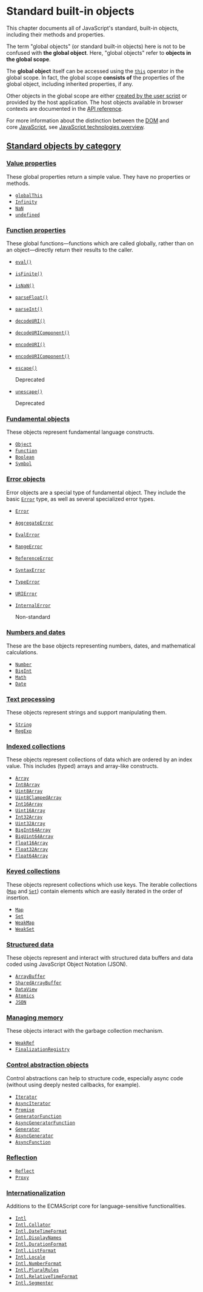 # Standard built-in objects

This chapter documents all of JavaScript's standard, built-in objects, including their methods and properties.

The term "global objects" (or standard built-in objects) here is not to be confused with **the global object**. Here, "global objects" refer to **objects in the global scope**.

The **global object** itself can be accessed using the [`this`](https://developer.mozilla.org/en-US/docs/Web/JavaScript/Reference/Operators/this) operator in the global scope. In fact, the global scope **consists of** the properties of the global object, including inherited properties, if any.

Other objects in the global scope are either [created by the user script](https://developer.mozilla.org/en-US/docs/Web/JavaScript/Guide/Working_with_objects#creating_new_objects) or provided by the host application. The host objects available in browser contexts are documented in the [API reference](https://developer.mozilla.org/en-US/docs/Web/API).

For more information about the distinction between the [DOM](https://developer.mozilla.org/en-US/docs/Web/API/Document_Object_Model) and core [JavaScript](https://developer.mozilla.org/en-US/docs/Web/JavaScript), see [JavaScript technologies overview](https://developer.mozilla.org/en-US/docs/Web/JavaScript/JavaScript_technologies_overview).

## [Standard objects by category](https://developer.mozilla.org/en-US/docs/Web/JavaScript/Reference/Global_Objects#standard_objects_by_category)

### [Value properties](https://developer.mozilla.org/en-US/docs/Web/JavaScript/Reference/Global_Objects#value_properties)

These global properties return a simple value. They have no properties or methods.

- [`globalThis`](https://developer.mozilla.org/en-US/docs/Web/JavaScript/Reference/Global_Objects/globalThis)
- [`Infinity`](https://developer.mozilla.org/en-US/docs/Web/JavaScript/Reference/Global_Objects/Infinity)
- [`NaN`](https://developer.mozilla.org/en-US/docs/Web/JavaScript/Reference/Global_Objects/NaN)
- [`undefined`](https://developer.mozilla.org/en-US/docs/Web/JavaScript/Reference/Global_Objects/undefined)

### [Function properties](https://developer.mozilla.org/en-US/docs/Web/JavaScript/Reference/Global_Objects#function_properties)

These global functions—functions which are called globally, rather than on an object—directly return their results to the caller.

- [`eval()`](https://developer.mozilla.org/en-US/docs/Web/JavaScript/Reference/Global_Objects/eval)
- [`isFinite()`](https://developer.mozilla.org/en-US/docs/Web/JavaScript/Reference/Global_Objects/isFinite)
- [`isNaN()`](https://developer.mozilla.org/en-US/docs/Web/JavaScript/Reference/Global_Objects/isNaN)
- [`parseFloat()`](https://developer.mozilla.org/en-US/docs/Web/JavaScript/Reference/Global_Objects/parseFloat)
- [`parseInt()`](https://developer.mozilla.org/en-US/docs/Web/JavaScript/Reference/Global_Objects/parseInt)
- [`decodeURI()`](https://developer.mozilla.org/en-US/docs/Web/JavaScript/Reference/Global_Objects/decodeURI)
- [`decodeURIComponent()`](https://developer.mozilla.org/en-US/docs/Web/JavaScript/Reference/Global_Objects/decodeURIComponent)
- [`encodeURI()`](https://developer.mozilla.org/en-US/docs/Web/JavaScript/Reference/Global_Objects/encodeURI)
- [`encodeURIComponent()`](https://developer.mozilla.org/en-US/docs/Web/JavaScript/Reference/Global_Objects/encodeURIComponent)
- [`escape()`](https://developer.mozilla.org/en-US/docs/Web/JavaScript/Reference/Global_Objects/escape)
    
    Deprecated
    
- [`unescape()`](https://developer.mozilla.org/en-US/docs/Web/JavaScript/Reference/Global_Objects/unescape)
    
    Deprecated
    

### [Fundamental objects](https://developer.mozilla.org/en-US/docs/Web/JavaScript/Reference/Global_Objects#fundamental_objects)

These objects represent fundamental language constructs.

- [`Object`](https://developer.mozilla.org/en-US/docs/Web/JavaScript/Reference/Global_Objects/Object)
- [`Function`](https://developer.mozilla.org/en-US/docs/Web/JavaScript/Reference/Global_Objects/Function)
- [`Boolean`](https://developer.mozilla.org/en-US/docs/Web/JavaScript/Reference/Global_Objects/Boolean)
- [`Symbol`](https://developer.mozilla.org/en-US/docs/Web/JavaScript/Reference/Global_Objects/Symbol)

### [Error objects](https://developer.mozilla.org/en-US/docs/Web/JavaScript/Reference/Global_Objects#error_objects)

Error objects are a special type of fundamental object. They include the basic [`Error`](https://developer.mozilla.org/en-US/docs/Web/JavaScript/Reference/Global_Objects/Error) type, as well as several specialized error types.

- [`Error`](https://developer.mozilla.org/en-US/docs/Web/JavaScript/Reference/Global_Objects/Error)
- [`AggregateError`](https://developer.mozilla.org/en-US/docs/Web/JavaScript/Reference/Global_Objects/AggregateError)
- [`EvalError`](https://developer.mozilla.org/en-US/docs/Web/JavaScript/Reference/Global_Objects/EvalError)
- [`RangeError`](https://developer.mozilla.org/en-US/docs/Web/JavaScript/Reference/Global_Objects/RangeError)
- [`ReferenceError`](https://developer.mozilla.org/en-US/docs/Web/JavaScript/Reference/Global_Objects/ReferenceError)
- [`SyntaxError`](https://developer.mozilla.org/en-US/docs/Web/JavaScript/Reference/Global_Objects/SyntaxError)
- [`TypeError`](https://developer.mozilla.org/en-US/docs/Web/JavaScript/Reference/Global_Objects/TypeError)
- [`URIError`](https://developer.mozilla.org/en-US/docs/Web/JavaScript/Reference/Global_Objects/URIError)
- [`InternalError`](https://developer.mozilla.org/en-US/docs/Web/JavaScript/Reference/Global_Objects/InternalError)
    
    Non-standard
    

### [Numbers and dates](https://developer.mozilla.org/en-US/docs/Web/JavaScript/Reference/Global_Objects#numbers_and_dates)

These are the base objects representing numbers, dates, and mathematical calculations.

- [`Number`](https://developer.mozilla.org/en-US/docs/Web/JavaScript/Reference/Global_Objects/Number)
- [`BigInt`](https://developer.mozilla.org/en-US/docs/Web/JavaScript/Reference/Global_Objects/BigInt)
- [`Math`](https://developer.mozilla.org/en-US/docs/Web/JavaScript/Reference/Global_Objects/Math)
- [`Date`](https://developer.mozilla.org/en-US/docs/Web/JavaScript/Reference/Global_Objects/Date)

### [Text processing](https://developer.mozilla.org/en-US/docs/Web/JavaScript/Reference/Global_Objects#text_processing)

These objects represent strings and support manipulating them.

- [`String`](https://developer.mozilla.org/en-US/docs/Web/JavaScript/Reference/Global_Objects/String)
- [`RegExp`](https://developer.mozilla.org/en-US/docs/Web/JavaScript/Reference/Global_Objects/RegExp)

### [Indexed collections](https://developer.mozilla.org/en-US/docs/Web/JavaScript/Reference/Global_Objects#indexed_collections)

These objects represent collections of data which are ordered by an index value. This includes (typed) arrays and array-like constructs.

- [`Array`](https://developer.mozilla.org/en-US/docs/Web/JavaScript/Reference/Global_Objects/Array)
- [`Int8Array`](https://developer.mozilla.org/en-US/docs/Web/JavaScript/Reference/Global_Objects/Int8Array)
- [`Uint8Array`](https://developer.mozilla.org/en-US/docs/Web/JavaScript/Reference/Global_Objects/Uint8Array)
- [`Uint8ClampedArray`](https://developer.mozilla.org/en-US/docs/Web/JavaScript/Reference/Global_Objects/Uint8ClampedArray)
- [`Int16Array`](https://developer.mozilla.org/en-US/docs/Web/JavaScript/Reference/Global_Objects/Int16Array)
- [`Uint16Array`](https://developer.mozilla.org/en-US/docs/Web/JavaScript/Reference/Global_Objects/Uint16Array)
- [`Int32Array`](https://developer.mozilla.org/en-US/docs/Web/JavaScript/Reference/Global_Objects/Int32Array)
- [`Uint32Array`](https://developer.mozilla.org/en-US/docs/Web/JavaScript/Reference/Global_Objects/Uint32Array)
- [`BigInt64Array`](https://developer.mozilla.org/en-US/docs/Web/JavaScript/Reference/Global_Objects/BigInt64Array)
- [`BigUint64Array`](https://developer.mozilla.org/en-US/docs/Web/JavaScript/Reference/Global_Objects/BigUint64Array)
- [`Float16Array`](https://developer.mozilla.org/en-US/docs/Web/JavaScript/Reference/Global_Objects/Float16Array)
- [`Float32Array`](https://developer.mozilla.org/en-US/docs/Web/JavaScript/Reference/Global_Objects/Float32Array)
- [`Float64Array`](https://developer.mozilla.org/en-US/docs/Web/JavaScript/Reference/Global_Objects/Float64Array)

### [Keyed collections](https://developer.mozilla.org/en-US/docs/Web/JavaScript/Reference/Global_Objects#keyed_collections)

These objects represent collections which use keys. The iterable collections ([`Map`](https://developer.mozilla.org/en-US/docs/Web/JavaScript/Reference/Global_Objects/Map) and [`Set`](https://developer.mozilla.org/en-US/docs/Web/JavaScript/Reference/Global_Objects/Set)) contain elements which are easily iterated in the order of insertion.

- [`Map`](https://developer.mozilla.org/en-US/docs/Web/JavaScript/Reference/Global_Objects/Map)
- [`Set`](https://developer.mozilla.org/en-US/docs/Web/JavaScript/Reference/Global_Objects/Set)
- [`WeakMap`](https://developer.mozilla.org/en-US/docs/Web/JavaScript/Reference/Global_Objects/WeakMap)
- [`WeakSet`](https://developer.mozilla.org/en-US/docs/Web/JavaScript/Reference/Global_Objects/WeakSet)

### [Structured data](https://developer.mozilla.org/en-US/docs/Web/JavaScript/Reference/Global_Objects#structured_data)

These objects represent and interact with structured data buffers and data coded using JavaScript Object Notation (JSON).

- [`ArrayBuffer`](https://developer.mozilla.org/en-US/docs/Web/JavaScript/Reference/Global_Objects/ArrayBuffer)
- [`SharedArrayBuffer`](https://developer.mozilla.org/en-US/docs/Web/JavaScript/Reference/Global_Objects/SharedArrayBuffer)
- [`DataView`](https://developer.mozilla.org/en-US/docs/Web/JavaScript/Reference/Global_Objects/DataView)
- [`Atomics`](https://developer.mozilla.org/en-US/docs/Web/JavaScript/Reference/Global_Objects/Atomics)
- [`JSON`](https://developer.mozilla.org/en-US/docs/Web/JavaScript/Reference/Global_Objects/JSON)

### [Managing memory](https://developer.mozilla.org/en-US/docs/Web/JavaScript/Reference/Global_Objects#managing_memory)

These objects interact with the garbage collection mechanism.

- [`WeakRef`](https://developer.mozilla.org/en-US/docs/Web/JavaScript/Reference/Global_Objects/WeakRef)
- [`FinalizationRegistry`](https://developer.mozilla.org/en-US/docs/Web/JavaScript/Reference/Global_Objects/FinalizationRegistry)

### [Control abstraction objects](https://developer.mozilla.org/en-US/docs/Web/JavaScript/Reference/Global_Objects#control_abstraction_objects)

Control abstractions can help to structure code, especially async code (without using deeply nested callbacks, for example).

- [`Iterator`](https://developer.mozilla.org/en-US/docs/Web/JavaScript/Reference/Global_Objects/Iterator)
- [`AsyncIterator`](https://developer.mozilla.org/en-US/docs/Web/JavaScript/Reference/Global_Objects/AsyncIterator)
- [`Promise`](https://developer.mozilla.org/en-US/docs/Web/JavaScript/Reference/Global_Objects/Promise)
- [`GeneratorFunction`](https://developer.mozilla.org/en-US/docs/Web/JavaScript/Reference/Global_Objects/GeneratorFunction)
- [`AsyncGeneratorFunction`](https://developer.mozilla.org/en-US/docs/Web/JavaScript/Reference/Global_Objects/AsyncGeneratorFunction)
- [`Generator`](https://developer.mozilla.org/en-US/docs/Web/JavaScript/Reference/Global_Objects/Generator)
- [`AsyncGenerator`](https://developer.mozilla.org/en-US/docs/Web/JavaScript/Reference/Global_Objects/AsyncGenerator)
- [`AsyncFunction`](https://developer.mozilla.org/en-US/docs/Web/JavaScript/Reference/Global_Objects/AsyncFunction)

### [Reflection](https://developer.mozilla.org/en-US/docs/Web/JavaScript/Reference/Global_Objects#reflection)

- [`Reflect`](https://developer.mozilla.org/en-US/docs/Web/JavaScript/Reference/Global_Objects/Reflect)
- [`Proxy`](https://developer.mozilla.org/en-US/docs/Web/JavaScript/Reference/Global_Objects/Proxy)

### [Internationalization](https://developer.mozilla.org/en-US/docs/Web/JavaScript/Reference/Global_Objects#internationalization)

Additions to the ECMAScript core for language-sensitive functionalities.

- [`Intl`](https://developer.mozilla.org/en-US/docs/Web/JavaScript/Reference/Global_Objects/Intl)
- [`Intl.Collator`](https://developer.mozilla.org/en-US/docs/Web/JavaScript/Reference/Global_Objects/Intl/Collator)
- [`Intl.DateTimeFormat`](https://developer.mozilla.org/en-US/docs/Web/JavaScript/Reference/Global_Objects/Intl/DateTimeFormat)
- [`Intl.DisplayNames`](https://developer.mozilla.org/en-US/docs/Web/JavaScript/Reference/Global_Objects/Intl/DisplayNames)
- [`Intl.DurationFormat`](https://developer.mozilla.org/en-US/docs/Web/JavaScript/Reference/Global_Objects/Intl/DurationFormat)
- [`Intl.ListFormat`](https://developer.mozilla.org/en-US/docs/Web/JavaScript/Reference/Global_Objects/Intl/ListFormat)
- [`Intl.Locale`](https://developer.mozilla.org/en-US/docs/Web/JavaScript/Reference/Global_Objects/Intl/Locale)
- [`Intl.NumberFormat`](https://developer.mozilla.org/en-US/docs/Web/JavaScript/Reference/Global_Objects/Intl/NumberFormat)
- [`Intl.PluralRules`](https://developer.mozilla.org/en-US/docs/Web/JavaScript/Reference/Global_Objects/Intl/PluralRules)
- [`Intl.RelativeTimeFormat`](https://developer.mozilla.org/en-US/docs/Web/JavaScript/Reference/Global_Objects/Intl/RelativeTimeFormat)
- [`Intl.Segmenter`](https://developer.mozilla.org/en-US/docs/Web/JavaScript/Reference/Global_Objects/Intl/Segmenter)